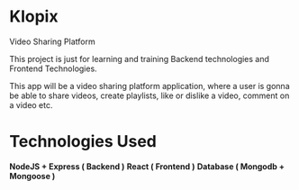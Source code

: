 # Klopix
Video Sharing Platform

This project is just for learning and training Backend technologies and Frontend Technologies.

This app will be a video sharing platform application, where a user is gonna be able to share videos, create playlists, like or dislike a video,
comment on a video etc.

# Technologies Used

**NodeJS + Express ( Backend )**
**React ( Frontend )**
**Database ( Mongodb + Mongoose )**
